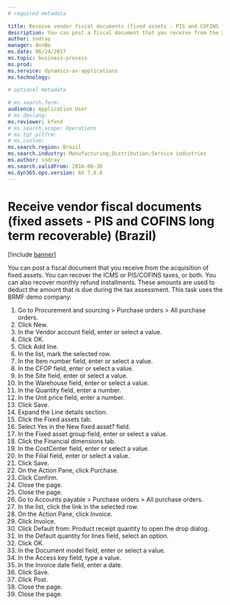 ```yaml
--- 
# required metadata 
 
title: Receive vendor fiscal documents (fixed assets - PIS and COFINS long term recoverable) (Brazil)
description: You can post a fiscal document that you receive from the acquisition of fixed assets. 
author: sndray
manager: AnnBe 
ms.date: 06/24/2017
ms.topic: business-process 
ms.prod:  
ms.service: dynamics-ax-applications 
ms.technology:  
 
# optional metadata 
 
# ms.search.form:   
audience: Application User 
# ms.devlang:  
ms.reviewer: kfend
# ms.search.scope: Operations 
# ms.tgt_pltfrm:  
# ms.custom:  
ms.search.region: Brazil
ms.search.industry: Manufacturing;Distribution;Service industries
ms.author: sndray
ms.search.validFrom: 2016-06-30 
ms.dyn365.ops.version: AX 7.0.0 
---
```

# Receive vendor fiscal documents (fixed assets - PIS and COFINS long term recoverable) (Brazil)

[!include [banner](../../includes/banner.md)]

You can post a fiscal document that you receive from the acquisition of fixed assets. You can recover the ICMS or PIS/COFINS taxes, or both. You can also recover monthly refund installments. These amounts are used to deduct the amount that is due during the tax assessment. This task uses the BRMF demo company.

1. Go to Procurement and sourcing > Purchase orders > All purchase orders.
2. Click New.
3. In the Vendor account field, enter or select a value.
4. Click OK.
5. Click Add line.
6. In the list, mark the selected row.
7. In the Item number field, enter or select a value.
8. In the CFOP field, enter or select a value.
9. In the Site field, enter or select a value.
10. In the Warehouse field, enter or select a value.
11. In the Quantity field, enter a number.
12. In the Unit price field, enter a number.
13. Click Save.
14. Expand the Line details section.
15. Click the Fixed assets tab.
16. Select Yes in the New fixed asset? field.
17. In the Fixed asset group field, enter or select a value.
18. Click the Financial dimensions tab.
19. In the CostCenter field, enter or select a value.
20. In the Filial field, enter or select a value.
21. Click Save.
22. On the Action Pane, click Purchase.
23. Click Confirm.
24. Close the page.
25. Close the page.
26. Go to Accounts payable > Purchase orders > All purchase orders.
27. In the list, click the link in the selected row.
28. On the Action Pane, click Invoice.
29. Click Invoice.
30. Click Default from: Product receipt quantity to open the drop dialog.
31. In the Default quantity for lines field, select an option.
32. Click OK.
33. In the Document model field, enter or select a value.
34. In the Access key field, type a value.
35. In the Invoice date field, enter a date.
36. Click Save.
37. Click Post.
38. Close the page.
39. Close the page.

